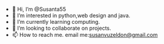 - 👋 Hi, I’m @Susanta55
- 👀 I’m interested in python,web design and java.
- 🌱 I’m currently learning computing.
- 💞️ I’m looking to collaborate on projects.
- 📫 How to reach me. email me:susanvuzeldon@gmail.com


